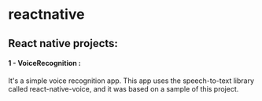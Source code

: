 # reactnative
## React native projects:

#### 1 - VoiceRecognition : 

It's a simple voice recognition app. This app uses the speech-to-text library called react-native-voice, and it was based on a sample of this project. 